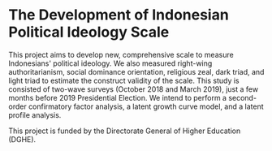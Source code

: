 # The Development of Indonesian Political Ideology Scale

This project aims to develop new, comprehensive scale to measure Indonesians' political ideology. We also measured right-wing authoritarianism, social dominance orientation, religious zeal, dark triad, and light triad to estimate the construct validity of the scale. This study is consisted of two-wave surveys (October 2018 and March 2019), just a few months before 2019 Presidential Election. We intend to perform a second-order confirmatory factor analysis, a latent growth curve model, and a latent profile analysis.

This project is funded by the Directorate General of Higher Education (DGHE).